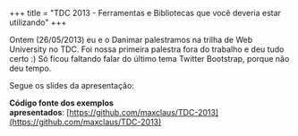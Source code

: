 +++
title = "TDC 2013 - Ferramentas e Bibliotecas que você deveria estar utilizando"
+++

Ontem (26/05/2013) eu e o Danimar palestramos na trilha de Web University no TDC. Foi nossa primeira palestra fora do trabalho e deu tudo certo :) Só ficou faltando falar do último tema Twitter Bootstrap, porque não deu tempo.

Segue os slides da apresentação:

**Código fonte dos exemplos apresentados**: [https://github.com/maxclaus/TDC-2013](https://github.com/maxclaus/TDC-2013)

